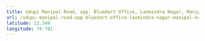 ```yaml
---
title: Udupi Manipal Road, opp. Bluedart Office, Laxmindra Nagar, Manipal, Karnataka
url: /udupi-manipal-road-opp-bluedart-office-laxmindra-nagar-manipal-karnataka/
latitude: 13.349
longitude: 74.781
---
```

